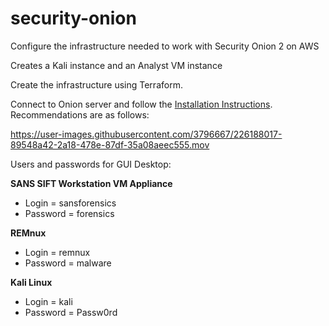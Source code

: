 # security-onion
Configure the infrastructure needed to work with Security Onion 2 on AWS

Creates a Kali instance and an Analyst VM instance

Create the infrastructure using Terraform.

Connect to Onion server and follow the [Installation Instructions](https://docs.securityonion.net/en/2.3/installation.html). Recommendations are as follows:

https://user-images.githubusercontent.com/3796667/226188017-89548a42-2a18-478e-87df-35a08aeec555.mov

Users and passwords for GUI Desktop:

**SANS SIFT Workstation VM Appliance**

* Login = sansforensics
* Password = forensics

**REMnux**

* Login = remnux
* Password = malware

**Kali Linux**

* Login = kali
* Password = Passw0rd

